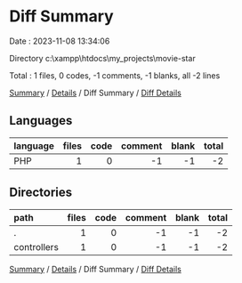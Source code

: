# Diff Summary

Date : 2023-11-08 13:34:06

Directory c:\\xampp\\htdocs\\my_projects\\movie-star

Total : 1 files,  0 codes, -1 comments, -1 blanks, all -2 lines

[Summary](results.md) / [Details](details.md) / Diff Summary / [Diff Details](diff-details.md)

## Languages
| language | files | code | comment | blank | total |
| :--- | ---: | ---: | ---: | ---: | ---: |
| PHP | 1 | 0 | -1 | -1 | -2 |

## Directories
| path | files | code | comment | blank | total |
| :--- | ---: | ---: | ---: | ---: | ---: |
| . | 1 | 0 | -1 | -1 | -2 |
| controllers | 1 | 0 | -1 | -1 | -2 |

[Summary](results.md) / [Details](details.md) / Diff Summary / [Diff Details](diff-details.md)